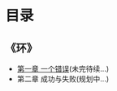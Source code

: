 # 目录
## 《环》

* [第一章 一个错误](https://github.com/Tadasuki/Circle-Universe/blob/圆圈宇宙-正文/第一章%20一个错误.md
)(未完待续...)    
* 第二章 成功与失败(规划中...)
